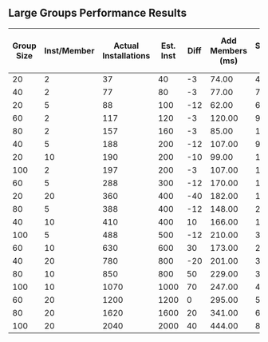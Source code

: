 ## Large Groups Performance Results

| Group Size | Inst/Member | Actual Installations | Est. Inst | Diff | Add Members (ms) | SyncAll (ms) | Time per Install (ms) |
| ---------- | ----------- | -------------------- | --------- | ---- | ---------------- | ------------ | --------------------- |
| 20         | 2           | 37                   | 40        | -3   | 74.00            | 40.97        | 2.00                  |
| 40         | 2           | 77                   | 80        | -3   | 77.00            | 71.84        | 0.93                  |
| 20         | 5           | 88                   | 100       | -12  | 62.00            | 60.25        | 0.70                  |
| 60         | 2           | 117                  | 120       | -3   | 120.00           | 99.61        | 1.03                  |
| 80         | 2           | 157                  | 160       | -3   | 85.00            | 131.90       | 0.54                  |
| 40         | 5           | 188                  | 200       | -12  | 107.00           | 92.12        | 0.57                  |
| 20         | 10          | 190                  | 200       | -10  | 99.00            | 118.15       | 0.52                  |
| 100        | 2           | 197                  | 200       | -3   | 107.00           | 161.11       | 0.54                  |
| 60         | 5           | 288                  | 300       | -12  | 170.00           | 142.86       | 0.59                  |
| 20         | 20          | 360                  | 400       | -40  | 182.00           | 197.58       | 0.51                  |
| 80         | 5           | 388                  | 400       | -12  | 148.00           | 254.59       | 0.38                  |
| 40         | 10          | 410                  | 400       | 10   | 166.00           | 170.33       | 0.40                  |
| 100        | 5           | 488                  | 500       | -12  | 210.00           | 313.40       | 0.43                  |
| 60         | 10          | 630                  | 600       | 30   | 173.00           | 275.77       | 0.27                  |
| 40         | 20          | 780                  | 800       | -20  | 201.00           | 308.07       | 0.26                  |
| 80         | 10          | 850                  | 800       | 50   | 229.00           | 360.65       | 0.27                  |
| 100        | 10          | 1070                 | 1000      | 70   | 247.00           | 478.53       | 0.23                  |
| 60         | 20          | 1200                 | 1200      | 0    | 295.00           | 505.34       | 0.25                  |
| 80         | 20          | 1620                 | 1600      | 20   | 341.00           | 668.32       | 0.21                  |
| 100        | 20          | 2040                 | 2000      | 40   | 444.00           | 873.65       | 0.22                  |

